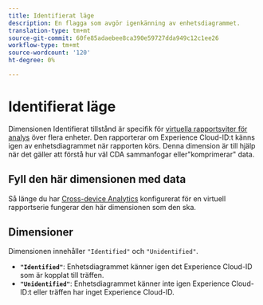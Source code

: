 ```yaml
---
title: Identifierat läge
description: En flagga som avgör igenkänning av enhetsdiagrammet.
translation-type: tm+mt
source-git-commit: 60fe85adaebee8ca390e59727dda949c12c1ee26
workflow-type: tm+mt
source-wordcount: '120'
ht-degree: 0%

---
```



# Identifierat läge

Dimensionen Identifierat tillstånd är specifik för [virtuella rapportsviter för analys](../cda/overview.md) över flera enheter. Den rapporterar om Experience Cloud-ID:t känns igen av enhetsdiagrammet när rapporten körs. Denna dimension är till hjälp när det gäller att förstå hur väl CDA sammanfogar eller&quot;komprimerar&quot; data.

## Fyll den här dimensionen med data

Så länge du har [Cross-device Analytics](../cda/overview.md) konfigurerat för en virtuell rapportserie fungerar den här dimensionen som den ska.

## Dimensioner

Dimensionen innehåller `"Identified"` och `"Unidentified"`.

* **`"Identified"`**: Enhetsdiagrammet känner igen det Experience Cloud-ID som är kopplat till träffen.
* **`"Unidentified"`**: Enhetsdiagrammet känner inte igen Experience Cloud-ID:t eller träffen har inget Experience Cloud-ID.
